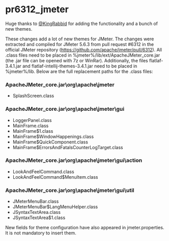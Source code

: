 # pr6312_jmeter
Huge thanks to [@KingRabbid](https://github.com/KingRabbid) for adding the functionality and a bunch of new themes.

These changes add a lot of new themes for JMeter.
The changes were extracted and compiled for JMeter 5.6.3 from pull request #6312 in the official JMeter repository (https://github.com/apache/jmeter/pull/6312).
All .class files need to be placed in %jmeter%/lib/ext/ApacheJMeter_core.jar (the .jar file can be opened with 7z or WinRar).
Additionally, the files flatlaf-3.4.1.jar and flatlaf-intellij-themes-3.4.1.jar need to be placed in %jmeter%/lib.
Below are the full replacement paths for the .class files:

### ApacheJMeter_core.jar\org\apache\jmeter
- SplashScreen.class

### ApacheJMeter_core.jar\org\apache\jmeter\gui
- LoggerPanel.class
- MainFrame.class
- MainFrame$1.class
- MainFrame$WindowHappenings.class
- MainFrame$QuickComponent.class
- MainFrame$ErrorsAndFatalsCounterLogTarget.class

### ApacheJMeter_core.jar\org\apache\jmeter\gui\action
- LookAndFeelCommand.class
- LookAndFeelCommand$MenuItem.class

### ApacheJMeter_core.jar\org\apache\jmeter\gui\util
- JMeterMenuBar.class
- JMeterMenuBar$LangMenuHelper.class
- JSyntaxTextArea.class
- JSyntaxTextArea$1.class

New fields for theme configuration have also appeared in jmeter.properties. It is not mandatory to insert them.
